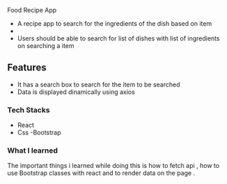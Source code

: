 Food Recipe App

- A recipe app to search for the ingredients of the dish based on item
- 
- Users should be able to search for list of dishes with list of ingredients on searching a item 

## Features
   
   - It has a search box to search for the item to be searched
   - Data is displayed dinamically using axios

### Tech Stacks

- React
- Css
-Bootstrap

  

### What I learned
The important things i learned while doing this is how to fetch api , how to use Bootstrap classes with react and to render data on the page .




